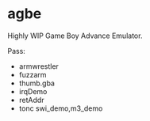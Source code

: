 # agbe
Highly WIP Game Boy Advance Emulator.

Pass:
  - armwrestler
  - fuzzarm
  - thumb.gba
  - irqDemo
  - retAddr
  - tonc swi_demo,m3_demo

